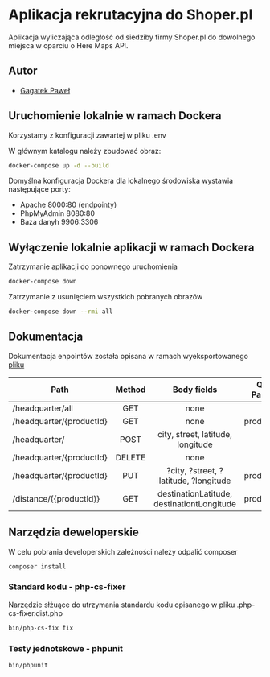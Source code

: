 # Aplikacja rekrutacyjna do Shoper.pl

Aplikacja wyliczająca odległość od siedziby firmy Shoper.pl do dowolnego miejsca w oparciu
o Here Maps API.

## Autor
- [Gagatek Paweł](https://www.linkedin.com/in/pawel-gagatek/)

## Uruchomienie lokalnie w ramach Dockera 

Korzystamy z konfiguracji zawartej w pliku .env

W głównym katalogu należy zbudować obraz:

```bash
docker-compose up -d --build
```

Domyślna konfiguracja Dockera dla lokalnego środowiska wystawia następujące porty:
- Apache 8000:80 (endpointy)
- PhpMyAdmin 8080:80
- Baza danyh  9906:3306

## Wyłączenie lokalnie aplikacji w ramach Dockera

Zatrzymanie aplikacji do ponownego uruchomienia
```bash
docker-compose down
```

Zatrzymanie z usunięciem wszystkich pobranych obrazów
```bash
docker-compose down --rmi all
```

## Dokumentacja

Dokumentacja enpointów została opisana w ramach wyeksportowanego [pliku](shoperApi.postman_collection.json)

|           Path           |  Method |                 Body fields                | Query Params |
|--------------------------|:-------:|:------------------------------------------:|-------------:|
| /headquarter/all         |   GET   |                    none                    |      none    |
| /headquarter/{productId} |   GET   |                    none                    |   productId  |
| /headquarter/            |   POST  |    city, street, latitude, longitude       |      none    |
| /headquarter/{productId} |  DELETE |                    none                    |      none    |
| /headquarter/{productId} |   PUT   |    ?city, ?street, ?latitude, ?longitude   |   productId  |
| /distance/{{productId}}  |   GET   | destinationLatitude, destinationtLongitude |   productId  |
## Narzędzia deweloperskie

W celu pobrania developerskich zależności należy odpalić composer

```bash
composer install
```

### Standard kodu - php-cs-fixer

Narzędzie słżuące do utrzymania standardu kodu opisanego w pliku .php-cs-fixer.dist.php

```bash
bin/php-cs-fix fix
```

### Testy jednotskowe - phpunit

```bash
bin/phpunit
```